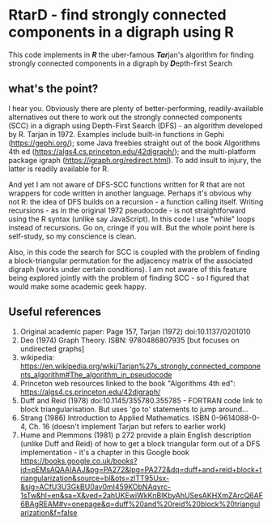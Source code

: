 # RtarD - find strongly connected components in a digraph using R

This code implements in ***R*** the uber-famous ***Tar***jan's algorithm for finding strongly connected components in a digraph by ***D***epth-first Search

## what's the point?
I hear you. Obviously there are plenty of better-performing, readily-available alternatives out there to work out the strongly connected components (SCC) in a digraph using Depth-First Search (DFS) - an algorithm developed by R. Tarjan in 1972. Examples include built-in functions in Gephi (https://gephi.org/); some Java freebies straight out of the book Algorithms 4th ed (https://algs4.cs.princeton.edu/42digraph/); and the multi-platform package igraph (https://igraph.org/redirect.html). To add insult to injury, the latter is readily available for R.

And yet I am not aware of DFS-SCC functions written for R that are not wrappers for code written in another language. Perhaps it's obvious why not R: the idea of DFS builds on a recursion - a function calling itself. Writing  recursions - as in the original 1972 pseudocode - is not straightforward using the R syntax (unlike say JavaScript). In this code I use "while" loops instead of recursions. Go on, cringe if you will. But the whole point here is self-study, so my conscience is clean.

Also, in this code the search for SCC is coupled with the problem of finding a block-triangular permutation for the adjacency matrix of the associated digraph (works under certain conditions). I am not aware of this feature being explored jointly with the problem of finding SCC - so I figured that would make some academic geek happy.

## Useful references 
 1) Original academic paper: Page 157, Tarjan (1972) doi:10.1137/0201010
 2) Deo (1974) Graph Theory. ISBN: 9780486807935 [but focuses on undirected graphs]
 3) wikipedia: https://en.wikipedia.org/wiki/Tarjan%27s_strongly_connected_components_algorithm#The_algorithm_in_pseudocode
 4) Princeton web resources linked to the book "Algorithms 4th ed": https://algs4.cs.princeton.edu/42digraph/
 5) Duff and Reid (1978) doi:10.1145/355780.355785 - FORTRAN code link to block triangularisation. But uses 'go to' statements to jump around...
 6) Strang (1986) Introduction to Applied Mathematics. ISBN 0-9614088-0-4, Ch. 16 (doesn't implement Tarjan but refers to earlier work)
 7) Hume and Plemmons (1981) p 272 provide a plain English description (unlike Duff and Reid) of how to get a block triangular form out of a DFS implementation - it's a chapter in this Google book https://books.google.co.uk/books?id=pEMsAQAAIAAJ&pg=PA272&lpg=PA272&dq=duff+and+reid+block+triangularization&source=bl&ots=zlTT95Usx-&sig=ACfU3U3GkBU0av0mI459KObNAqyrc-1sTw&hl=en&sa=X&ved=2ahUKEwiWkKnBlKbyAhUSesAKHXmZArcQ6AF6BAgREAM#v=onepage&q=duff%20and%20reid%20block%20triangularization&f=false
